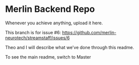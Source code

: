 # Merlin Backend Repo

Whenever you achieve anything, upload it here.

This branch is for issue #6: https://github.com/merlin-neurotech/streamstaff/issues/6

Theo and I will describe what we've done through this readme. 

To see the main readme, switch to Master 